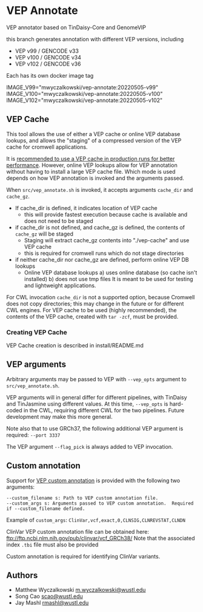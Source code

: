 # VEP Annotate

VEP annotator based on TinDaisy-Core and GenomeVIP

this branch generates annotation with different VEP versions, including
* VEP v99 / GENCODE v33
* VEP v100 / GENCODE v34
* VEP v102 / GENCODE v36

Each has its own docker image tag

IMAGE_V99="mwyczalkowski/vep-annotate:20220505-v99"
IMAGE_V100="mwyczalkowski/vep-annotate:20220505-v100"
IMAGE_V102="mwyczalkowski/vep-annotate:20220505-v102"


## VEP Cache 

This tool allows the use of either a VEP cache or online VEP database lookups, and allows the 
"staging" of a compressed version of the VEP cache for cromwell applications. 

It is [recommended to use a VEP cache in production runs for better performance](https://www.ensembl.org/info/docs/tools/vep/script/vep_cache.html).
However, online VEP lookups allow for VEP annotation without having to install a large VEP cache file.  Which mode
is used depends on how VEP annotation is invoked and the arguments passed.

When `src/vep_annotate.sh` is invoked, it accepts arguments `cache_dir` and `cache_gz`.

* If cache_dir is defined, it indicates location of VEP cache 
  * this will provide fastest execution because cache is available and does not need to be staged
* if cache_dir is not defined, and cache_gz is defined, the contents of `cache_gz` will be staged
  * Staging will extract cache_gz contents into "./vep-cache" and use VEP cache
  * this is required for cromwell runs which do not stage directories
* if neither cache_dir nor cache_gz are defined, perform online VEP DB lookups
  * Online VEP database lookups a) uses online database (so cache isn't installed) b) does not use tmp files
    It is meant to be used for testing and lightweight applications.  

For CWL invocation `cache_dir` is not a supported option, because Cromwell does not copy directories; this may
change in the future or for different CWL engines.  For VEP cache to be used (highly recommended), the 
contents of the VEP cache, created with `tar -zcf`, must be provided.

### Creating VEP Cache

VEP Cache creation is described in install/README.md

## VEP arguments 

Arbitrary arguments may be passed to VEP with `--vep_opts` argument to `src/vep_annotate.sh`.  

VEP arguments will in general differ for different pipelines, with TinDaisy and TinJasmine using different values.
At this time, `--vep_opts` is hard-coded in the CWL, requiring different CWL for the two pipelines.  Future development
may make this more general.

Note also that to use GRCh37, the following additional VEP argument is required: `--port 3337`

The VEP argument `--flag_pick` is always added to VEP invocation.

## Custom annotation

Support for [VEP custom annotation](http://useast.ensembl.org/info/docs/tools/vep/script/vep_custom.html)
is provided with the following two arguments:
```
--custom_filename s: Path to VEP custom annotation file.  
--custom_args s: Arguments passed to VEP custom annotation.  Required if --custom_filename defined.  
```
Example of `custom_args`: `ClinVar,vcf,exact,0,CLNSIG,CLNREVSTAT,CLNDN`

ClinVar VEP custom annotation file can be obtained here: ftp://ftp.ncbi.nlm.nih.gov/pub/clinvar/vcf_GRCh38/
Note that the associated index `.tbi` file must also be provided

Custom annotation is required for identifying ClinVar variants.

## Authors

* Matthew Wyczalkowski <m.wyczalkowski@wustl.edu>
* Song Cao <scao@wustl.edu>
* Jay Mashl <rmashl@wustl.edu>

